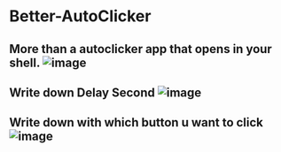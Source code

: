 # Better-AutoClicker
More than a autoclicker app  that opens in your shell.
![image](https://github.com/IceDah/Better-AutoClicker/assets/129324866/d35eca18-772c-4add-82a2-a8ab86221895)
-------------------------------------------------------------
Write down Delay Second
![image](https://github.com/IceDah/Better-AutoClicker/assets/129324866/7b68a1bf-9fcb-4381-937c-5b8fb419b764)
-------------------------------------------------------------
Write down with which button u want to click 
![image](https://github.com/IceDah/Better-AutoClicker/assets/129324866/1133a9c6-1177-4001-9119-c205c5b98f82)
-------------------------------------------------------------
